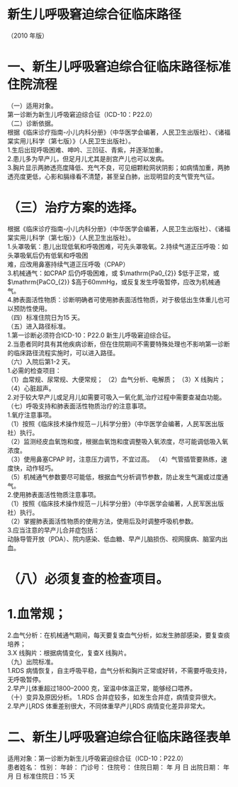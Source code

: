 # 新生儿呼吸窘迫综合征临床路径  
（2010 年版）  
#     一、新生儿呼吸窘迫综合征临床路径标准住院流程  
（一）适用对象。  
第一诊断为新生儿呼吸窘迫综合征（ICD-10：P22.0）  
（二）诊断依据。  
根据《临床诊疗指南-小儿内科分册》（中华医学会编著，人民卫生出版社）、《诸福棠实用儿科学（第七版）》（人民卫生出版社）。  
1.生后出现呼吸困难、呻吟、三凹征、青紫，并逐渐加重。  
2.患儿多为早产儿，但足月儿尤其是剖宫产儿也可以发病。  
3.胸片显示两肺透亮度降低、充气不良，可见细颗粒网状阴影；如病情加重，两肺透亮度更低，心影和膈缘看不清楚，甚至呈白肺，出现明显的支气管充气征。  
# （三）治疗方案的选择。  
根据《临床诊疗指南-小儿内科分册》（中华医学会编著，人民卫生出版社）、《诸福棠实用儿科学（第七版）》（人民卫生出版社）。  
1.头罩吸氧：患儿出现低氧和呼吸困难，可先头罩吸氧。2.持续气道正压呼吸：如头罩吸氧后仍有低氧和呼吸困  
难，应改用鼻塞持续气道正压呼吸（CPAP）  
3.机械通气：如CPAP 后仍呼吸困难，或 $\mathrm{Pa0_{2}} $低于正常，或 $\mathrm{PaCO_{2}} $高于60mmHg，或反复发生呼吸暂停，应改为机械通气。  
4.肺表面活性物质：诊断明确者可使用肺表面活性物质，对于极低出生体重儿也可以预防性使用。  
（四）标准住院日为15 天。  
（五）进入路径标准。  
1.第一诊断必须符合ICD-10：P22.0 新生儿呼吸窘迫综合征。  
2.当患者同时具有其他疾病诊断，但在住院期间不需要特殊处理也不影响第一诊断的临床路径流程实施时，可以进入路径。  
（六）入院后第1-2 天。  
1.必需的检查项目：  
（1）血常规、尿常规、大便常规； （2）血气分析、电解质； （3）X 线胸片； （4）心脏超声。  
2.对于较大早产儿或足月儿如需要可吸入一氧化氮,治疗过程中需要查凝血功能。  
（七）呼吸支持和肺表面活性物质治疗的注意事项。  
1.氧疗注意事项。  
（1）按照《临床技术操作规范－儿科学分册》（中华医学会编著，人民军医出版社）执行。  
（2）监测经皮血氧饱和度，根据血氧饱和度调整吸入氧浓度，尽可能调低吸入氧浓度。  
（3）使用鼻塞CPAP 时，注意压力调节，不宜过高。 （4）气管插管要熟练，速度快，动作轻巧。  
（5）机械通气参数要尽可能低，根据血气分析调节参数，防止发生气漏或过度通气。  
2.使用肺表面活性物质注意事项。  
（1）按照《临床技术操作规范－儿科学分册》（中华医学会编著，人民军医出版社）执行。  
（2）掌握肺表面活性物质的使用方法，使用后及时调整呼吸机参数。  
3.应当注意的早产儿合并症包括：  
动脉导管开放（PDA）、院内感染、低血糖、早产儿脑损伤、视网膜病、脑室内出血。  
# （八）必须复查的检查项目。  
# 1.血常规；  
2.血气分析：在机械通气期间，每天要复查血气分析，如发生肺部感染，要复查痰培养；  
3.X 线胸片：根据病情变化，复查X 线胸片。  
（九）出院标准。  
1.RDS 病情恢复，自主呼吸平稳，血气分析和胸片正常或好转，不需要呼吸支持，无呼吸暂停。  
2.早产儿体重超过1800–2000 克，室温中体温正常，能够经口喂养。  
（十）变异及原因分析。 1.RDS 合并症较多，如发生合并症，病情变异很大。  
2.早产儿RDS 体重差别很大，不同体重早产儿RDS 病情变化差异非常大。  
# 二、新生儿呼吸窘迫综合征临床路径表单  
适用对象：第一诊断为新生儿呼吸窘迫综合征（ICD-10：P22.0）  
患者姓名：           性别：         年龄：     门诊号：       住院号：         住院日期：      年   月   日    出院日期：     年   月   日  标准住院日：15 天  
